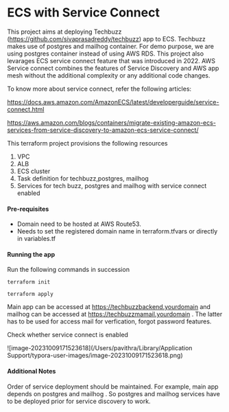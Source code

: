 # ECS with Service Connect 

This project aims at deploying Techbuzz (https://github.com/sivaprasadreddy/techbuzz) app to ECS. Techbuzz makes use of postgres and mailhog container. For demo purpose, we are using postgres container instead of using AWS RDS. This project also levarages ECS service connect feature that was introduced in 2022. AWS Service connect combines the features of Service Discovery and AWS app mesh without the additional complexity or any additional code changes. 

To know more about service connect, refer the following articles:

https://docs.aws.amazon.com/AmazonECS/latest/developerguide/service-connect.html

https://aws.amazon.com/blogs/containers/migrate-existing-amazon-ecs-services-from-service-discovery-to-amazon-ecs-service-connect/

This terraform project provisions the following resources

1. VPC
2. ALB
3. ECS cluster
4. Task definition for techbuzz,postgres, mailhog
5. Services for tech buzz, postgres and mailhog with service connect enabled

#### Pre-requisites

- Domain need to be  hosted at AWS Route53. 
- Needs to set the registered domain name in terraform.tfvars or directly in variables.tf

#### Running the app

Run the following commands in succession

```
terraform init

terraform apply
```

Main app can be accessed at https://techbuzzbackend.yourdomain and mailhog can be accessed at https://techbuzzmamail.yourdomain . The latter has to be used for access mail for verfication, forgot password features.

Check whether service connect is enabled

![image-20231009171523618](/Users/pavithra/Library/Application Support/typora-user-images/image-20231009171523618.png)



#### Additional Notes

Order of service deployment should be maintained. For example, main app depends on postgres and mailhog . So postgres and mailhog services have to be deployed prior for service discovery to work.

